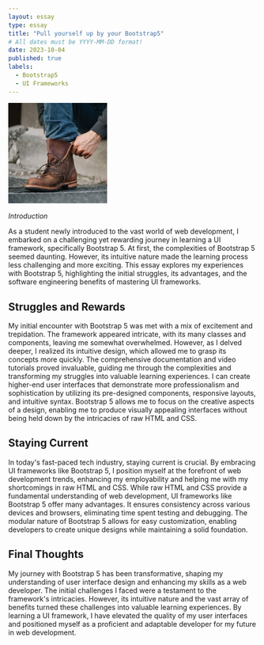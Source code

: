 ```yaml
---
layout: essay
type: essay
title: "Pull yourself up by your Bootstrap5"
# All dates must be YYYY-MM-DD format!
date: 2023-10-04
published: true
labels:
  - Bootstrap5
  - UI Frameworks
---
```


<img width="200px" class="rounded float-start pe-4" src="../img/Boot.jpg">

*Introduction*

As a student newly introduced to the vast world of web development, I embarked on a challenging yet rewarding journey in learning a UI framework, specifically Bootstrap 5. At first, the complexities of Bootstrap 5 seemed daunting. However, its intuitive nature made the learning process less challenging and more exciting. This essay explores my experiences with Bootstrap 5, highlighting the initial struggles, its advantages, and the software engineering benefits of mastering UI frameworks.

## Struggles and Rewards

My initial encounter with Bootstrap 5 was met with a mix of excitement and trepidation. The framework appeared intricate, with its many classes and components, leaving me somewhat overwhelmed. However, as I delved deeper, I realized its intuitive design, which allowed me to grasp its concepts more quickly. The comprehensive documentation and video tutorials proved invaluable, guiding me through the complexities and transforming my struggles into valuable learning experiences. I can create higher-end user interfaces that demonstrate more professionalism and sophistication by utilizing its pre-designed components, responsive layouts, and intuitive syntax. Bootstrap 5 allows me to focus on the creative aspects of a design, enabling me to produce visually appealing interfaces without being held down by the intricacies of raw HTML and CSS.

## Staying Current

In today's fast-paced tech industry, staying current is crucial. By embracing UI frameworks like Bootstrap 5, I position myself at the forefront of web development trends, enhancing my employability and helping me with my shortcomings in raw HTML and CSS. While raw HTML and CSS provide a fundamental understanding of web development, UI frameworks like Bootstrap 5 offer many advantages. It ensures consistency across various devices and browsers, eliminating time spent testing and debugging. The modular nature of Bootstrap 5 allows for easy customization, enabling developers to create unique designs while maintaining a solid foundation.

## Final Thoughts

My journey with Bootstrap 5 has been transformative, shaping my understanding of user interface design and enhancing my skills as a web developer. The initial challenges I faced were a testament to the framework's intricacies. However, its intuitive nature and the vast array of benefits turned these challenges into valuable learning experiences. By learning a UI framework, I have elevated the quality of my user interfaces and positioned myself as a proficient and adaptable developer for my future in web development.
